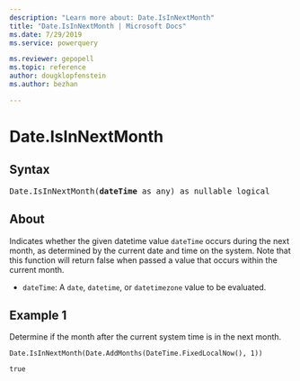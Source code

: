 ```yaml
---
description: "Learn more about: Date.IsInNextMonth"
title: "Date.IsInNextMonth | Microsoft Docs"
ms.date: 7/29/2019
ms.service: powerquery

ms.reviewer: gepopell
ms.topic: reference
author: dougklopfenstein
ms.author: bezhan

---
```

# Date.IsInNextMonth

## Syntax

<pre>
Date.IsInNextMonth(<b>dateTime</b> as any) as nullable logical
</pre>
  
## About  
Indicates whether the given datetime value `dateTime` occurs during the next month, as determined by the current date and time on the system. Note that this function will return false when passed a value that occurs within the current month. <ul> <li><code>dateTime</code>: A <code>date</code>, <code>datetime</code>, or <code>datetimezone</code> value to be evaluated.</li> </ul>

## Example 1
Determine if the month after the current system time is in the next month.

```powerquery-m
Date.IsInNextMonth(Date.AddMonths(DateTime.FixedLocalNow(), 1))
```

`true`
